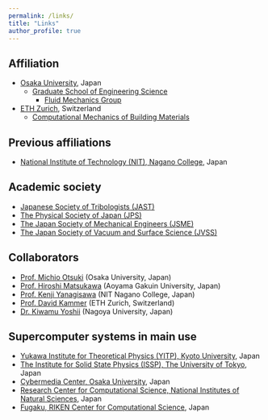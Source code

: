 ```yaml
---
permalink: /links/
title: "Links"
author_profile: true
---
```


## Affiliation
* [Osaka University](https://www.osaka-u.ac.jp/en), Japan
  * [Graduate School of Engineering Science](https://www.es.osaka-u.ac.jp/en/)
    * [Fluid Mechanics Group](https://fm.me.es.osaka-u.ac.jp/en/)
* [ETH Zurich](https://ethz.ch/en.html), Switzerland
  * [Computational Mechanics of Building Materials](https://ifb.ethz.ch/compmech/)

## Previous affiliations
* [National Institute of Technology (NIT), Nagano College](https://www.nagano-nct.ac.jp/english/index.php), Japan

## Academic society
* [Japanese Society of Tribologists (JAST)](https://www.tribology.jp/indexe.htm)
* [The Physical Society of Japan (JPS)](https://www.jps.or.jp/english/)
* [The Japan Society of Mechanical Engineers (JSME)](https://www.jsme.or.jp/english/)
* [The Japan Society of Vacuum and Surface Science (JVSS)](https://www.jvss.jp/eng/index.php)

## Collaborators
* [Prof. Michio Otsuki](https://fm.me.es.osaka-u.ac.jp/otsuki/) (Osaka University, Japan)
* [Prof. Hiroshi Matsukawa](http://www.phys.aoyama.ac.jp/~w3-matsu/) (Aoyama Gakuin University, Japan)
* [Prof. Kenji Yanagisawa](http://teacher.nagano-nct.ac.jp/yanagisawa/) (NIT Nagano College, Japan)
* [Prof. David Kammer](https://ifb.ethz.ch/compmech/the-chair/people/person-detail.MjUwODc1.TGlzdC80MzQzLDEzNTM4NzUzMzg=.html) (ETH Zurich, Switzerland)
* [Dr. Kiwamu Yoshii](https://qyoshii.github.io/) (Nagoya University, Japan)

## Supercomputer systems in main use
* [Yukawa Institute for Theoretical Physics (YITP), Kyoto University](https://www.yukawa.kyoto-u.ac.jp/en-GB/contents/kyoudou/computer), Japan
* [The Institute for Solid State Physics (ISSP), The University of Tokyo](https://mdcl.issp.u-tokyo.ac.jp/scc/), Japan
* [Cybermedia Center, Osaka University](http://www.hpc.cmc.osaka-u.ac.jp/en/), Japan
* [Research Center for Computational Science, National Institutes of Natural Sciences](https://ccportal.ims.ac.jp/en/), Japan
* [Fugaku, RIKEN Center for Computational Science](https://www.r-ccs.riken.jp/en/fugaku/), Japan
